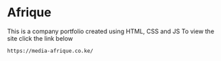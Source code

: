# Afrique
This is a company portfolio created using HTML, CSS and JS
To view the site click the link below
    
    https://media-afrique.co.ke/
